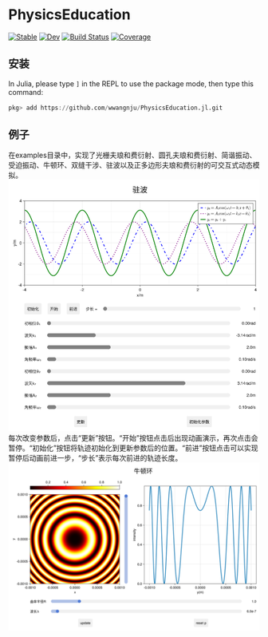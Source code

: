 # PhysicsEducation

[![Stable](https://img.shields.io/badge/docs-stable-blue.svg)](https://wwangnju.github.io/PhysicsEducation.jl/stable/)
[![Dev](https://img.shields.io/badge/docs-dev-blue.svg)](https://wwangnju.github.io/PhysicsEducation.jl/dev/)
[![Build Status](https://github.com/wwangnju/PhysicsEducation.jl/actions/workflows/CI.yml/badge.svg?branch=master)](https://github.com/wwangnju/PhysicsEducation.jl/actions/workflows/CI.yml?query=branch%3Amaster)
[![Coverage](https://codecov.io/gh/wwangnju/PhysicsEducation.jl/branch/master/graph/badge.svg)](https://codecov.io/gh/wwangnju/PhysicsEducation.jl)

## 安装
In Julia, please type `]` in the REPL to use the package mode, then type this command:

```julia
pkg> add https://github.com/wwangnju/PhysicsEducation.jl.git
```

## 例子
在examples目录中，实现了光栅夫琅和费衍射、圆孔夫琅和费衍射、简谐振动、受迫振动、牛顿环、双缝干涉、驻波以及正多边形夫琅和费衍射的可交互式动态模拟。
![standing](./examples/驻波.png)
每次改变参数后，点击“更新”按钮。“开始”按钮点击后出现动画演示，再次点击会暂停。“初始化”按钮将轨迹初始化到更新参数后的位置。“前进”按钮点击可以实现暂停后动画前进一步，“步长”表示每次前进的轨迹长度。
![niu](./examples/牛顿环.png)

